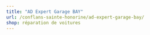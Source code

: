 ```yaml
---
title: "AD Expert Garage BAY"
url: /conflans-sainte-honorine/ad-expert-garage-bay/
shop: réparation de voitures
---
```

